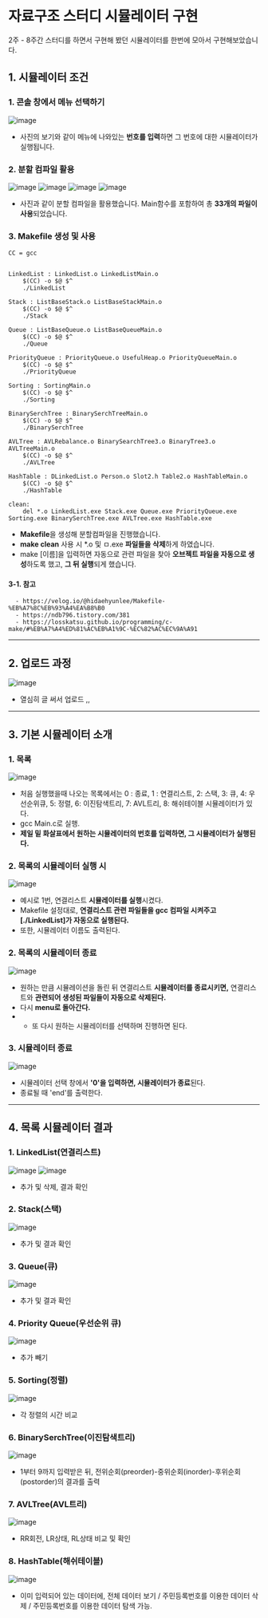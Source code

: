 
# __자료구조 스터디 시뮬레이터 구현__

2주 - 8주간 스터디를 하면서 구현해 봤던 시뮬레이터를 한번에 모아서 구현해보았습니다.

## 1. 시뮬레이터 조건

### 1. 콘솔 창에서 메뉴 선택하기
![image](https://user-images.githubusercontent.com/96537605/155952115-5ea636b9-46b3-4d3d-a66a-121adb52e456.png)

- 사진의 보기와 같이 메뉴에 나와있는 **번호를 입력**하면 그 번호에 대한 시뮬레이터가 실행됩니다.



### 2. 분할 컴파일 활용
![image](https://user-images.githubusercontent.com/96537605/155952952-59ed5575-68ed-49fa-99f0-9d9cc855a7d7.png)
![image](https://user-images.githubusercontent.com/96537605/155952973-9edde369-a833-4929-ad1a-345573f2bb68.png)
![image](https://user-images.githubusercontent.com/96537605/155952986-8061f385-dcd6-4bb7-ac6e-566e2fec2971.png)
![image](https://user-images.githubusercontent.com/96537605/155953001-7060392a-ad46-47e1-9a03-2bc7f5d40098.png)

- 사진과 같이 분할 컴파일을 활용했습니다. Main함수를 포함하여 총 **33개의 파일이 사용**되었습니다.


### 3. Makefile 생성 및 사용
```
CC = gcc


LinkedList : LinkedList.o LinkedListMain.o
	$(CC) -o $@ $^
	./LinkedList

Stack : ListBaseStack.o ListBaseStackMain.o
	$(CC) -o $@ $^
	./Stack

Queue : ListBaseQueue.o ListBaseQueueMain.o
	$(CC) -o $@ $^
	./Queue

PriorityQueue : PriorityQueue.o UsefulHeap.o PriorityQueueMain.o
	$(CC) -o $@ $^
	./PriorityQueue

Sorting : SortingMain.o
	$(CC) -o $@ $^
	./Sorting

BinarySerchTree : BinarySerchTreeMain.o
	$(CC) -o $@ $^
	./BinarySerchTree

AVLTree : AVLRebalance.o BinarySearchTree3.o BinaryTree3.o AVLTreeMain.o
	$(CC) -o $@ $^
	./AVLTree

HashTable : DLinkedList.o Person.o Slot2.h Table2.o HashTableMain.o
	$(CC) -o $@ $^
	./HashTable

clean:
	del *.o LinkedList.exe Stack.exe Queue.exe PriorityQueue.exe Sorting.exe BinarySerchTree.exe AVLTree.exe HashTable.exe
```

- **Makefile**을 생성해 분할컴파일을 진행했습니다. 
- **make clean** 사용 시 *.o 및 ㅁ.exe **파일들을 삭제**하게 하였습니다.
- make [이름]을 입력하면 자동으로 관련 파일을 찾아 **오브젝트 파일을 자동으로 생성**하도록 했고, **그 뒤 실행**되게 했습니다.

#### 3-1. 참고
      - https://velog.io/@hidaehyunlee/Makefile-%EB%A7%8C%EB%93%A4%EA%B8%B0	 
      - https://ndb796.tistory.com/381
      - https://losskatsu.github.io/programming/c-make/#%EB%A7%A4%ED%81%AC%EB%A1%9C-%EC%82%AC%EC%9A%A91


---
## 2. 업로드 과정
![image](https://user-images.githubusercontent.com/96537605/155955358-5f8bf025-ce6d-4b25-8ff9-8edde2086b08.png)

- 열심히 글 써서 업로드 ,,



---



## 3. 기본 시뮬레이터 소개
### 1. 목록
![image](https://user-images.githubusercontent.com/96537605/155955926-23ea9ac7-a1d9-43fd-9b38-051cee2ad3fd.png)
- 처음 실행했을때 나오는 목록에서는 0 : 종료, 1 : 연결리스트, 2: 스택, 3: 큐, 4: 우선순위큐, 5: 정렬, 6: 이진탐색트리, 7: AVL트리, 8: 해쉬테이블 시뮬레이터가 있다.
- gcc Main.c로 실행.
- **제일 밑 화살표에서 원하는 시뮬레이터의 번호를 입력하면, 그 시뮬레이터가 실행된다.**


### 2. 목록의 시뮬레이터 실행 시
![image](https://user-images.githubusercontent.com/96537605/155956486-21b932b6-db10-4180-a16d-11ac365edd63.png)
- 예시로 1번, 연결리스트 **시뮬레이터를 실행**시켰다.
- Makefile 설정대로, **연결리스트 관련 파일들을 gcc 컴파일 시켜주고 [./LinkedList]가 자동으로 실행된다.**
- 또한, 시뮬레이터 이름도 출력된다.


### 2. 목록의 시뮬레이터 종료

![image](https://user-images.githubusercontent.com/96537605/155958156-472c9821-51f3-472f-9264-1ecefb2b502d.png)

- 원하는 만큼 시뮬레이션을 돌린 뒤 연결리스트 **시뮬레이터를 종료시키면,** 연결리스트와 **관련되어 생성된 파일들이 자동으로 삭제된다.**
- 다시 **menu로 돌아간다.**
- - 또 다시 원하는 시뮬레이터를 선택하며 진행하면 된다.


### 3. 시뮬레이터 종료
![image](https://user-images.githubusercontent.com/96537605/155958488-b92cb57f-3b6f-409f-be0c-ce2f7d069c21.png)

- 시뮬레이터 선택 창에서 **'0'을 입력하면, 시뮬레이터가 종료**된다.
- 종료될 때 'end'를 출력한다.


---
## 4. 목록 시뮬레이터 결과
### 1. LinkedList(연결리스트)
![image](https://user-images.githubusercontent.com/96537605/155957923-42092849-456d-4b2b-b363-0b867e99a4ac.png)
![image](https://user-images.githubusercontent.com/96537605/155957949-7b36e3bb-11cd-46b4-a157-e11dc3e7107d.png)
- 추가 및 삭제, 결과 확인

### 2. Stack(스택)
![image](https://user-images.githubusercontent.com/96537605/155958861-e09ee4dc-6745-4400-87af-3737a6011d8e.png)
- 추가 및 결과 확인

### 3. Queue(큐)
![image](https://user-images.githubusercontent.com/96537605/155958959-2eb15915-0733-41d5-ad6c-7490e7091d70.png)
- 추가 및 결과 확인

### 4. Priority Queue(우선순위 큐)
![image](https://user-images.githubusercontent.com/96537605/155959197-6f567bfe-c3fc-4aae-905e-5f18f13f08d6.png)
- 추가 빼기 

### 5. Sorting(정렬)
![image](https://user-images.githubusercontent.com/96537605/155959423-a9bfb585-3e74-4976-8b95-22eb634e619a.png)
- 각 정렬의 시간 비교


### 6. BinarySerchTree(이진탐색트리)
![image](https://user-images.githubusercontent.com/96537605/155959924-dab86659-f9eb-4a07-8f78-b4d008d1a5fe.png)
- 1부터 9까지 입력받은 뒤, 전위순회(preorder)-중위순회(inorder)-후위순회(postorder)의 결과를 출력


### 7. AVLTree(AVL트리)
![image](https://user-images.githubusercontent.com/96537605/155959690-debb1c68-6d24-402a-8f6c-411f2cee2033.png)
- RR회전, LR상태, RL상태 비교 및 확인


### 8. HashTable(해쉬테이블)
![image](https://user-images.githubusercontent.com/96537605/155960526-76ce8e0e-4d0f-4ab5-a7c6-3874a3c0cc58.png)
- 이미 입력되어 있는 데이터에, 전체 데이터 보기 / 주민등록번호를 이용한 데이터 삭제 / 주민등록번호를 이용한 데이터 탐색 가능.

